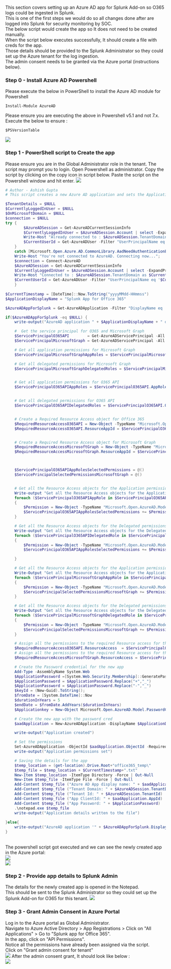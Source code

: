 This section covers setting up an Azure AD app for Splunk Add-on so O365 logs could be ingested in Splunk. <br>
This is one of the first steps we would do so all changes done after are logged into Splunk for security monitoring by SOC. <br>
The below script would create the app so It does not need to be created manually.<br>
When the script below executes successfully, It should create a file with creds for the app.<br>
Those details should be provided to the Splunk Administrator so they could set up the Azure tenant for the log ingestion. <br>
The admin consent needs to be granted via the Azure portal (instructions below).<br>

### Step 0 - Install Azure AD Powershell
Please execute the below in PowerShell to install the Azure AD module for Powershell
```
Install-Module AzureAD
```
Please ensure you are executing the above in Powershell v5.1 and not 7.x.
Execute the below to ensure :
```
$PSVersionTable
```
<img src="../../../images/o365security/splunk-app-for-o365_0.png"></img><br>

### Step 1 - PowerShell script to Create the app 
Please ensure you are in the Global Administrator role in the tenant. The script may prompt you to login.
Open Powershell as administrator.
Copy the script by clicking on the copy icon in script below.
Paste the script on the Powershell window and hit enter.
<img src="../../../images/o365security/splunk-app-for-o365_0_1.png"></img><br>

```powershell
# Author - Ashish Gupta
# This script creates a new Azure AD application and sets the Application and Delegated permissions for O365

$TenantDetails = $NULL
$CurrentlyLoggedInUser = $NULL
$OnMicrosoftDomain = $NULL
$connection = $NULL
try { 
 		$AzureADSession = Get-AzureADCurrentSessionInfo
		$CurrentlyLoggedInUser = $AzureADSession.Account | select -ExpandProperty Id
		Write-Host "Already connected to : $AzureADSession.TenantDomain as $CurrentlyLoggedInUser"
		$CurrentUserId = Get-AzureADUser -Filter "UserPrincipalName eq '$CurrentlyLoggedInUser'" | select -ExpandProperty ObjectId
	} 
	catch [Microsoft.Open.Azure.AD.CommonLibrary.AadNeedAuthenticationException] { 
	Write-Host "You're not connected to AzureAD. Connecting now..."; 
	$connection = Connect-AzureAD
	$AzureADSession = Get-AzureADCurrentSessionInfo
	$CurrentlyLoggedInUser = $AzureADSession.Account | select -ExpandProperty Id
	Write-Host "Connected to : $AzureADSession.TenantDomain as $CurrentlyLoggedInUser"
	$CurrentUserId = Get-AzureADUser -Filter "UserPrincipalName eq '$CurrentlyLoggedInUser'" | select -ExpandProperty ObjectId
	}
	
$CurrentTimestamp = [DateTime]::Now.ToString("yyyyMMdd-HHmmss")
$ApplicationDisplayName = "Splunk App for Office 365"

$AzureADAppForSplunk = Get-AzureADApplication -Filter "DisplayName eq '$ApplicationDisplayName'"

if($AzureADAppForSplunk -eq $NULL) {
	write-output("AzureAD application " + $ApplicationDisplayName + " does not exist. Creating...")

	#  Get the service principal for O365 and Microsoft Graph
	$ServicePrincipalO365API 		= Get-AzureADServicePrincipal -All $true | ? { $_.DisplayName -eq "Office 365 Management APIs" }
	$ServicePrincipalMicrosoftGraph = Get-AzureADServicePrincipal -All $true | ? { $_.DisplayName -eq "Microsoft Graph" }

	# Get all application permissions for Microsoft Graph
	$ServicePrincipalMicrosoftGraphAppRoles = $ServicePrincipalMicrosoftGraph.AppRoles | Where-Object {$_.Value -match "\bDirectory.Read.All\b|\bAuditLog.Read.All\b|\bPolicy.Read.All\b|\bReports.Read.All\b"}

	# Get all delegated permissions for Microsoft Graph
	$ServicePrincipalMicrosoftGraphDelegatedRoles = $ServicePrincipalMicrosoftGraph.Oauth2Permissions | Where-Object {$_.Value -match "\bDirectory.Read.All\b|\bAuditLog.Read.All\b|\bPolicy.Read.All\b|\bReports.Read.All\b"}


	# Get all application permissions for O365 API
	$ServicePrincipalO365APIAppRoles = $ServicePrincipalO365API.AppRoles | Where-Object {$_.Value -match "\bActivityFeed.Read\b|\bActivityFeed.ReadDlp\b|\bServiceHealth.Read\b"}


	# Get all delegated permissions for O365 API
	$ServicePrincipalO365APIDelegatedRoles = $ServicePrincipalO365API.Oauth2Permissions | Where-Object {$_.Value -match "\bActivityFeed.Read\b|\bActivityFeed.ReadDlp\b|\bServiceHealth.Read\b"}


	# Create a Required Resource Access object for Office 365
	$RequiredResourceAccessO365API = New-Object -TypeName "Microsoft.Open.AzureAD.Model.RequiredResourceAccess"
	$RequiredResourceAccessO365API.ResourceAppId = $ServicePrincipalO365API.AppId


	# Create a Required Resource Access object for Microsoft Graph
	$RequiredResourceAccessMicrosoftGraph = New-Object -TypeName "Microsoft.Open.AzureAD.Model.RequiredResourceAccess"
	$RequiredResourceAccessMicrosoftGraph.ResourceAppId = $ServicePrincipalMicrosoftGraph.AppId



	$ServicePrincipalO365APIAppRolesSelectedPermissions = @()
	$ServicePrincipalSelectedPermissionsMicrosoftGraph = @()


	# Get all the Resource Access objects for the Application permissions for Office 365 API
	Write-output "Get all the Resource Access objects for the Application permissions for Office 365 API"
	foreach ($ServicePrincipalO365APIAppRole in $ServicePrincipalO365APIAppRoles)
	{
		$Permission = New-Object -TypeName "Microsoft.Open.AzureAD.Model.ResourceAccess" -ArgumentList $ServicePrincipalO365APIAppRole.Id,"Role"
		$ServicePrincipalO365APIAppRolesSelectedPermissions += $Permission
	}

	# Get all the Resource Access objects for the Delegated permissions for Office 365 API
	Write-output "Get all the Resource Access objects for the Delegated permissions for Office 365 API"
	foreach ($ServicePrincipalO365APIDelegatedRole in $ServicePrincipalO365APIDelegatedRoles) 
	{
		$Permission = New-Object -TypeName "Microsoft.Open.AzureAD.Model.ResourceAccess" -ArgumentList $ServicePrincipalO365APIDelegatedRole.Id,"Scope"
		$ServicePrincipalO365APIAppRolesSelectedPermissions += $Permission

	}

	# Get all the Resource Access objects for the Application permissions for Microsoft Graph API
	Write-Output "Get all the Resource Access objects for the Application permissions for Microsoft Graph API"
	foreach ($ServicePrincipalMicrosoftGraphAppRole in $ServicePrincipalMicrosoftGraphAppRoles)
	{
		$Permission = New-Object -TypeName "Microsoft.Open.AzureAD.Model.ResourceAccess" -ArgumentList $ServicePrincipalMicrosoftGraphAppRole.Id,"Role"
		$ServicePrincipalSelectedPermissionsMicrosoftGraph += $Permission
	}

	# Get all the Resource Access objects for the Delegated permissions for Microsoft Graph API
	Write-Output "Get all the Resource Access objects for the Delegated permissions for Microsoft Graph API"
	foreach ($ServicePrincipalMicrosoftGraphDelegatedRole in $ServicePrincipalMicrosoftGraphDelegatedRoles) 
	{
		$Permission = New-Object -TypeName "Microsoft.Open.AzureAD.Model.ResourceAccess" -ArgumentList $ServicePrincipalMicrosoftGraphDelegatedRole.Id,"Scope"
		$ServicePrincipalSelectedPermissionsMicrosoftGraph += $Permission
	}

	# Assign all the permissions to the required Resource access for the O365 API 
	$RequiredResourceAccessO365API.ResourceAccess  = $ServicePrincipalO365APIAppRolesSelectedPermissions
	# Assign all the permissions to the required Resource access for the Microsoft Graph 
	$RequiredResourceAccessMicrosoftGraph.ResourceAccess = $ServicePrincipalSelectedPermissionsMicrosoftGraph

	# Create the Password credential for the new app
	Add-Type -AssemblyName System.Web
	$ApplicationPassword =[System.Web.Security.Membership]::GeneratePassword(32,2)
	$ApplicationPassword = $ApplicationPassword.Replace("+","_")
	$ApplicationPassword = $ApplicationPassword.Replace("-","_")
	$keyId = (New-Guid).ToString();
	$fromDate = [System.DateTime]::Now
	$durationInYears = 5
	$endDate = $fromDate.AddYears($durationInYears) 
	$Applicationkey = New-Object Microsoft.Open.AzureAD.Model.PasswordCredential($null, $endDate, $keyId, $fromDate, $ApplicationPassword)

	# Create the new app with the password cred
	$aadApplication = New-AzureADApplication -DisplayName $ApplicationDisplayName -PasswordCredentials $Applicationkey

	write-output("Application created")

	# Set the permissions
	Set-AzureADApplication -ObjectId $aadApplication.ObjectId -RequiredResourceAccess $RequiredResourceAccessO365API,$RequiredResourceAccessMicrosoftGraph
	write-output("Application permissions set")

	# Saving the details for the app
	$temp_location = (get-location).Drive.Root+"office365_temp\"
	$temp_file = $temp_location + $CurrentTimestamp+".txt"
	New-Item $temp_location -ItemType Directory -Force | Out-Null
	New-Item $temp_file -ItemType File -Force | Out-Null
	Add-Content $temp_file ("Azure AD App display name: " + $aadApplication.DisplayName)
	Add-Content $temp_file ("Tenant Domain: " + $AzureADSession.TenantDomain)
	Add-Content $temp_file ("Tenant Id: " + $AzureADSession.TenantId)
	Add-Content $temp_file ("App ClientId: " + $aadApplication.AppId)
	Add-Content $temp_file ("App Password: " + $ApplicationPassword)
	.\notepad.exe $temp_file
	write-output("Application details written to the file")
	
}else{
	write-output("AzureAD application '" + $AzureADAppForSplunk.DisplayName + "' already exists.")
}
```
<br>
The powershell script got executed and we can see the newly created app in the Azure portal: <br>
<img src="../../../images/o365security/splunk-app-for-o365_1.png"></img><br>
<img src="../../../images/o365security/splunk-app-for-o365_2.png"></img>
<br>

### Step 2 - Provide app details to Splunk Admin
The details for the newly created app is opened in the  Notepad.<br>
This should be sent to the Splunk Administrator so they could set up the Splunk Add-on for O365 for this tenant.
<img src="../../../images/o365security/splunk-app-for-o365_3.png"></img>
<br>


### Step 3 - Grant Admin Consent in Azure Portal
Log in to the Azure portal as Global Administrator.<br>
Navigate to Azure Active Directory > App Registrations > Click on "All Applications" > Go to "Splunk app for Office 365".<br>
In the app, click on "API Permissions". <br>
Notice all the permissions have already been assigned via the script.<br>
Click on "Grant admin consent for tenant" <br>
<img src="../../../images/o365security/splunk-app-for-o365_4.png"></img>
After the admin consent grant, It should look like below :<br>
<img src="../../../images/o365security/splunk-app-for-o365_5.png"></img>
